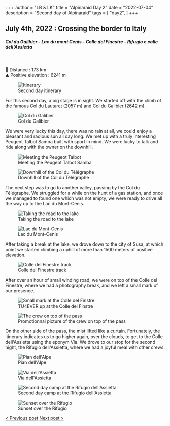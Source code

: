 +++
author = "LB & LK"
title = "Alpinaraid Day 2"
date = "2022-07-04"
description = "Second day of Alpinaraid"
tags = [
    "day2",
]
+++

## July 4th, 2022 : Crossing the border to Italy
##### Col du Galibier - Lac du mont Cenis - Colle del Finestre - Rifugio e colle dell'Assietta
<br />

📏 Distance : 173 km<br />
⛰️ Positive elevation : 6241 m

<figure>
    <img loading="lazy" class="image-article" src="/images/day2/map2.jpg" alt="Itinerary">
    <figcaption class="figure-caption">Second day itinerary</figcaption>
</figure>

For this second day, a big stage is in sight. We started off with the climb of the famous Col du Lautaret (2057 m) and Col du Galibier (2642 m).

<figure>
    <img loading="lazy" class="image-article" src="/images/day2/IMG_0127.jpg" alt="Col du Galibier">
    <figcaption class="figure-caption">Col du Galibier</figcaption>
</figure>

We were very lucky this day, there was no rain at all, we could enjoy a pleasant and radious sun all day long. We met up with a truly interesting Peugeot Talbot Samba built with sport in mind. We were lucky to talk and ride along with the owner on the downhill.

<figure>
    <img loading="lazy" class="image-article" src="/images/day2/IMG_0130.jpg" alt="Meeting the Peugeot Talbot">
    <figcaption class="figure-caption">Meeting the Peugeot Talbot Samba</figcaption>
</figure>
<figure>
    <img loading="lazy" class="image-article" src="/images/day2/IMG_0157.jpg" alt="Downhill of the Col du Télégraphe">
    <figcaption class="figure-caption">Downhill of the Col du Télégraphe</figcaption>
</figure>

The next step was to go to another valley, passing by the Col du Télégraphe. We struggled for a while on the hunt of a gas station, and once we managed to found one which was not empty, we were ready to drive all the way up to the Lac du Mont-Cenis.

<figure>
    <img loading="lazy" class="image-article" src="/images/day2/J2_(2).jpg" alt="Taking the road to the lake">
    <figcaption class="figure-caption">Taking the road to the lake</figcaption>
</figure>
<figure>
    <img loading="lazy" class="image-article" src="/images/day2/J2_(6).jpg" alt="Lac du Mont-Cenis">
    <figcaption class="figure-caption">Lac du Mont-Cenis</figcaption>
</figure>

After taking a break at the lake, we drove down to the city of Susa, at which point we started climbing a uphill of more than 1500 meters of positive elevation. 

<figure>
    <img loading="lazy" class="image-article" src="/images/day2/j2_assiette.png" alt="Colle del Finestre track">
    <figcaption class="figure-caption">Colle del Finestre track</figcaption>
</figure>

After over an hour of small winding road, we were on top of the Colle del Finestre, where we had a photography break, and we left a small mark of our presence.

<figure>
    <img loading="lazy" class="image-article" src="/images/day2/IMG_0183.jpg" alt="Small mark at the Colle del Finstre">
    <figcaption class="figure-caption">TU4EVER up at the Colle del Finstre</figcaption>
</figure>
<figure>
    <img loading="lazy" class="image-article" src="/images/day2/J2_(1).jpg" alt="The crew on top of the pass">
    <figcaption class="figure-caption">Promotionnal picture of the crew on top of the pass</figcaption>
</figure>

On the other side of the pass, the mist lifted like a curtain. Fortunately, the itinerary indicates us to go higher again, over the clouds, to get to the Colle dell'Assietta using the eponym Via. We drove to our stop for the second night, the Rifugio dell'Assietta, where we had a joyful meal with other crews.

<figure>
    <img loading="lazy" class="image-article" src="/images/day2/IMG_0188.jpg" alt="Pian dell'Alpe">
    <figcaption class="figure-caption">Pian dell'Alpe</figcaption>
</figure>
<figure>
    <img loading="lazy" class="image-article" src="/images/day2/IMG_0212.jpg" alt="Via dell'Assietta">
    <figcaption class="figure-caption">Via dell'Assietta</figcaption>
</figure>
<figure>
    <img loading="lazy" class="image-article" src="/images/day2/IMG_0221.jpg" alt="Second day camp at the Rifugio dell'Assietta">
    <figcaption class="figure-caption">Second day camp at the Rifugio dell'Assietta</figcaption>
</figure>
<figure>
    <img loading="lazy" class="image-article" src="/images/day2/IMG_0225.jpg" alt="Sunset over the Rifugio">
    <figcaption class="figure-caption">Sunset over the Rifugio</figcaption>
</figure>

<div class="alpinaraid-articles-redirect">
    <span>
        <a href="/en/alpina/day1" class="button fit">< Previous post</a>
        <a href="/en/alpina/day3" class="button fit">Next post ></a>
    </span>
</div>